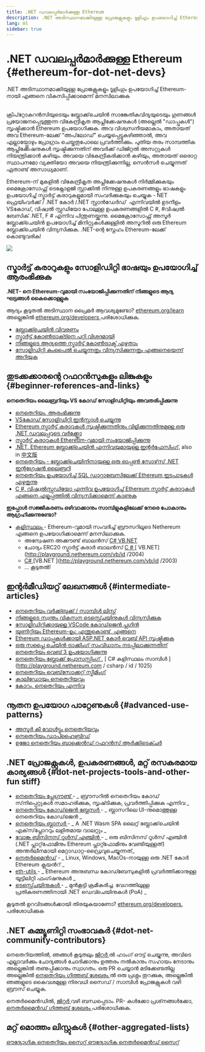 ```yaml
---
title: .NET ഡവലപ്പർമാർക്കുള്ള Ethereum
description: .NET അടിസ്ഥാനമാക്കിയുള്ള പ്രോജക്റ്റുകളും ടൂളിംഗും ഉപയോഗിച്ച് Ethereum-നായി എങ്ങനെ വികസിപ്പിക്കാമെന്ന് മനസിലാക്കുക
lang: ml
sidebar: true
---
```


# .NET ഡവലപ്പർമാർക്കുള്ള Ethereum {#ethereum-for-dot-net-devs}

<div class="featured">.NET അടിസ്ഥാനമാക്കിയുള്ള പ്രോജക്റ്റുകളും ടൂളിംഗും ഉപയോഗിച്ച് Ethereum-നായി എങ്ങനെ വികസിപ്പിക്കാമെന്ന് മനസിലാക്കുക</div><br/>

ക്രിപ്‌റ്റോകറൻസിയുടെയും ബ്ലോക്ക്‌ചെയിൻ സാങ്കേതികവിദ്യയുടെയും ഗുണങ്ങള്‍ പ്രയോജനപ്പെടുത്തുന്ന വികേന്ദ്രീകൃത ആപ്ലിക്കേഷനുകൾ (അല്ലെൽ "ഡാപ്പുകൾ") സൃഷ്ടിക്കാൻ Ethereum ഉപയോഗിക്കുക. അവ വിശ്വസനീയമാകാം, അതായത് അവ Ethereum-ലേക്ക് “അപ്‌ലോഡ്” ചെയ്യപ്പെട്ടുകഴിഞ്ഞാൽ, അവ എല്ലായ്പ്പോഴും പ്രോഗ്രാം ചെയ്തതുപോലെ പ്രവർത്തിക്കും. പുതിയ തരം സാമ്പത്തിക ആപ്ലിക്കേഷനുകൾ സൃഷ്ടിക്കുന്നതിന് അവർക്ക് ഡിജിറ്റൽ അസറ്റുകൾ നിയന്ത്രിക്കാൻ കഴിയും. അവയെ വികേന്ദ്രീകരിക്കാൻ കഴിയും, അതായത് ഒരൊറ്റ സ്ഥാപനമോ വ്യക്തിയോ അവയെ നിയന്ത്രിക്കുന്നില്ല, സെൻസർ ചെയ്യുന്നത് ഏതാണ്ട് അസാധ്യമാണ്.

Ethereum-ന് മുകളിൽ വികേന്ദ്രീകൃത അപ്ലിക്കേഷനുകൾ നിർമ്മിക്കുകയും മൈക്രോസോഫ്റ്റ് ടെക്നോളജി സ്റ്റാക്കിൽ നിന്നുള്ള ഉപകരണങ്ങളും ഭാഷകളും ഉപയോഗിച്ച് സ്മാർട്ട് കരാറുകളുമായി സംവദിക്കുകയും ചെയ്യുക - NET ഫ്രെയിംവർക്ക് / .NET കോർ /.NET സ്റ്റാൻഡേർഡ് ‌ എന്നിവയില്‍ ഉടനീളം VS‌കോഡ്, വിഷ്വൽ സ്റ്റുഡിയോ പോലുള്ള ഉപകരണങ്ങളിൽ C #, #വിഷ്വൽ ബേസിക് .NET, F # എന്നിവ പിന്തുണയ്ക്കുന്നു. മൈക്രോസോഫ്റ്റ് അസൂർ ബ്ലോക്ക്ചെയിൻ ഉപയോഗിച്ച് മിനിറ്റുകൾക്കുള്ളിൽ അസൂറിൽ ഒരു Ethereum ബ്ലോക്ക്ചെയിൻ വിന്യസിക്കുക. .NET-ന്റെ സ്നേഹം Ethereum-ലേക്ക് കൊണ്ടുവരിക!

<img src="https://raw.githubusercontent.com/Nethereum/Nethereum/master/logos/logo192x192t.png" />

## സ്മാർട്ട് കരാറുകളും സോളിഡിറ്റി ഭാഷയും ഉപയോഗിച്ച് ആരംഭിക്കുക

**.NET- നെ Ethereum-വുമായി സംയോജിപ്പിക്കുന്നതിന് നിങ്ങളുടെ ആദ്യ ഘട്ടങ്ങൾ കൈക്കൊള്ളുക**

ആദ്യം കൂടുതൽ അടിസ്ഥാന പ്രൈമർ ആവശ്യമുണ്ടോ? [ ethereum.org/learn ](/ml/learn/) അല്ലെങ്കിൽ [ ethereum.org/developers ](/ml/developers/) പരിശോധിക്കുക.

- [ബ്ലോക്ക്ചെയിൻ വിവരണം](https://kauri.io/article/d55684513211466da7f8cc03987607d5/blockchain-explained)
- [സ്മാർട്ട് കോൺട്രാക്ട്നെ പറ്റി വിശദമായി](https://kauri.io/article/e4f66c6079e74a4a9b532148d3158188/ethereum-101-part-5-the-smart-contract)
- [നിങ്ങളുടെ ആദ്യത്തെ സ്മാർട്ട് കോൺട്രാക്ട് എഴുതാം](https://kauri.io/article/124b7db1d0cf4f47b414f8b13c9d66e2/remix-ide-your-first-smart-contract)
- [സോളിഡിറ്റി കംപൈൽ ചെയ്യുന്നതും വിന്യസിക്കുന്നതും എങ്ങനെയെന്ന് അറിയുക](https://kauri.io/article/973c5f54c4434bb1b0160cff8c695369/understanding-smart-contract-compilation-and-deployment)

## തുടക്കക്കാരന്റെ റഫറൻസുകളും ലിങ്കുകളും {#beginner-references-and-links}

**നെതെറിയം ലൈബ്രറിയും VS കോഡ് സോളിഡിറ്റിയും അവതരിപ്പിക്കുന്നു**

- [നെതെറിയം, ആരംഭിക്കുന്നു](https://docs.nethereum.com/en/latest/getting-started/)
- [VSകോഡ് സോളിഡിറ്റി ഇൻസ്റ്റാൾ ചെയ്യുന്നു](https://marketplace.visualstudio.com/items?itemName=JuanBlanco.solidity)
- [Ethereum സ്മാർട്ട് കരാറുകൾ സൃഷ്ടിക്കുന്നതിനും വിളിക്കുന്നതിനുമുള്ള ഒരു .NET ഡവലപ്പറുടെ വർക്ക്ഫ്ലോ](https://medium.com/coinmonks/a-net-developers-workflow-for-creating-and-calling-ethereum-smart-contracts-44714f191db2)
- [സ്മാർട്ട് കരാറുകൾ Ethereum-വുമായി സംയോജിപ്പിക്കുന്നു](https://kauri.io/article/b54334b0695342c1bbe161c4c4467b50/smart-contracts-integration-with-nethereum)
- [.NET, Ethereum ബ്ലോക്ക്ചെയിന്‍ എന്നിവയുമായുള്ള ഇന്റർഫേസിംഗ്](https://medium.com/my-blockchain-development-daily-journey/interfacing-net-and-ethereum-blockchain-smart-contracts-with-nethereum-2fa3729ac933), also in [中文版](https://medium.com/my-blockchain-development-daily-journey/%E4%BD%BF%E7%94%A8nethereum%E9%80%A3%E6%8E%A5-net%E5%92%8C%E4%BB%A5%E5%A4%AA%E7%B6%B2%E5%8D%80%E5%A1%8A%E9%8F%88%E6%99%BA%E8%83%BD%E5%90%88%E7%B4%84-4a96d35ad1e1)
- [നെതെറിയം - ബ്ലോക്ക്ചെയിനിനായുള്ള ഒരു ഓപ്പൺ സോഴ്‌സ് .NET ഇന്റഗ്രേഷൻ ലൈബ്രറി](https://kauri.io/article/d15dfd4903f149cdb84b3ce666103b52/v1/nethereum-an-open-source-.net-integration-library-for-blockchain)
- [നെതെറിയം ഉപയോഗിച്ച് SQL ഡാറ്റാബേസിലേക്ക് Ethereum ഇടപാടുകൾ എഴുതുന്നു](https://medium.com/coinmonks/writing-ethereum-transactions-to-sql-database-using-nethereum-fd94e0e4fa36)
- [ C #, വിഷ്വൽസ്റ്റുഡിയോ എന്നിവ ഉപയോഗിച്ച് Ethereum സ്മാർട്ട് കരാറുകൾ എങ്ങനെ എളുപ്പത്തിൽ വിന്യസിക്കാമെന്ന് കാണുക ](https://koukia.ca/deploy-ethereum-smart-contracts-using-c-and-visualstudio-5be188ae928c) <br/>

**ഇപ്പോൾ സജ്ജീകരണം ഒഴിവാക്കാനും സാമ്പിളുകളിലേക്ക് നേരെ പോകാനും ആഗ്രഹിക്കുന്നുണ്ടോ?**

- [ കളിസ്ഥലം ](http://playground.nethereum.com/) - Ethereum-വുമായി സംവദിച്ച് ബ്രൗസറിലൂടെ Nethereum എങ്ങനെ ഉപയോഗിക്കാമെന്ന് മനസിലാക്കുക.
  - അന്വേഷണ അക്കൗണ്ട് ബാലൻസ് [ C# ](http://playground.nethereum.com/csharp/id/1001) [ VB.NET ](http://playground.nethereum.com/vb/id/2001)
  - ചോദ്യം ERC20 സ്മാർട്ട് കരാർ ബാലൻസ് [ C # ](http://playground.nethereum.com/csharp/id/1005) [ VB.NET](http://playground.nethereum.com/vb/id /2004)
  - [ C# ](http://playground.nethereum.com/csharp/id/1003) [VB.NET ](http://playground.nethereum.com/vb/id /2003)
  - ... കൂടുതൽ!

## ഇന്റർമീഡിയറ്റ് ലേഖനങ്ങൾ {#intermediate-articles}

- [നെതെറിയം വർക്ക്ബുക്ക് / സാമ്പിൾ ലിസ്റ്റ്](http://docs.nethereum.com/en/latest/Nethereum.Workbooks/docs/)
- [നിങ്ങളുടെ സ്വന്തം വികസന ടെസ്റ്റ്ചെയിനുകൾ വിന്യസിക്കുക](https://github.com/Nethereum/Testchains)
- [സോളിഡിറ്റിക്കായുള്ള VSCode കോഡ്‌ജെൻ പ്ലഗിൻ](https://docs.nethereum.com/en/latest/nethereum-codegen-vscodesolidity/)
- [യൂണിറ്റിയും Ethereum-ഉം: എന്തുകൊണ്ട്, എങ്ങനെ](https://www.raywenderlich.com/5509-unity-and-ethereum-why-and-how)
- [Ethereum ഡാപ്പുകൾക്കായി ASP.NET കോർ വെബ് API സൃഷ്ടിക്കുക](https://tech-mint.com/create-asp-net-core-web-api-for-ethereum-dapps/)
- [ഒരു സപ്ലൈ ചെയിൻ ട്രാക്കിംഗ് സംവിധാനം നടപ്പിലാക്കുന്നതിന് നെതെറിയം വെബ് 3 ഉപയോഗിക്കുന്നു](http://blog.pomiager.com/post/using-nethereum-web3-to-implement-a-supply-chain-traking-system4)
- [ നെതെറിയം ബ്ലോക്ക് പ്രോസസ്സിംഗ് ](https://nethereum.readthedocs.io/en/latest/nethereum-block-processing-detail/), [ C# കളിസ്ഥലം സാമ്പിൾ ](http://playground.nethereum.com / csharp / id / 1025)
- [നെതെറിയം വെബ്‌സോക്കറ്റ് സ്ട്രീമിംഗ്](https://nethereum.readthedocs.io/en/latest/nethereum-subscriptions-streaming/)
- [കാലിഡോയും നെതെറിയവും](https://kaleido.io/kaleido-and-nethereum/)
- [കോറം, നെതെറിയം എന്നിവ](https://github.com/Nethereum/Nethereum/blob/master/src/Nethereum.Quorum/README.md)

## നൂതന ഉപയോഗ പാറ്റേണുകൾ {#advanced-use-patterns}

- [അസൂർ കീ വോൾട്ടും നെതെറിയവും](https://github.com/Azure-Samples/bc-community-samples/tree/master/akv-nethereum)
- [നെതെറിയം.ഡാപ്ഹൈബ്രിഡ്](https://github.com/Nethereum/Nethereum.DappHybrid)
- [ഉജോ നെതെറിയം ബാക്കെൻഡ് റഫറൻസ് ആർക്കിടെക്ചർ](https://docs.nethereum.com/en/latest/nethereum-ujo-backend-sample/)

## .NET പ്രോജക്റ്റുകൾ, ഉപകരണങ്ങൾ, മറ്റ് രസകരമായ കാര്യങ്ങൾ {#dot-net-projects-tools-and-other-fun stiff}

- [ നെതെറിയം പ്ലേഗ്രൗണ്ട് ](http://playground.nethereum.com/) - _ ബ്രൗസറിൽ നെതെറിയം കോഡ് സ്‌നിപ്പെറ്റുകൾ സമാഹരിക്കുക, സൃഷ്‌ടിക്കുക, പ്രവർത്തിപ്പിക്കുക എന്നിവ _
- [ നെതെറിയം കോഡ്‌ജെൻ ബ്ലേസർ ](https://github.com/Nethereum/Nethereum.CodeGen.Blazor) - _ ബ്ലാസറിലെ UI-നുമൊത്തുള്ള നെതെറിയം കോഡ്‌ജെൻ _
- [ നെതെറിയം ബ്ലാസർ ](https://github.com/Nethereum/NethereumBlazor) - _ A .NET Wasm SPA ലൈറ്റ് ബ്ലോക്ക്‌ചെയിൻ എക്‌സ്‌പ്ലോററും ലളിതമായ വാലറ്റും _
- [ വോങ്ക ബിസിനസ് റൂൾസ് എഞ്ചിൻ ](https://docs.nethereum.com/en/latest/wonka/) - _ ഒരു ബിസിനസ് റൂൾസ് എഞ്ചിൻ (.NET പ്ലാറ്റ്‌ഫോമിനും Ethereum പ്ലാറ്റ്ഫോമിനും വേണ്ടിയുള്ളത്) അന്തർലീനമായി മെറ്റാഡാറ്റ-ഡ്രൈവുചെയ്യുന്നത്_
- [നെതർ‌മൈൻഡ്](https://github.com/NethermindEth/nethermind) - _ Linux, Windows, MacOs-നായുള്ള ഒരു .NET കോർ Ethereum ക്ലയൻറ് _
- [ eth-utils ](https://github.com/ethereum/eth-utils/) - _ Ethereum അനുബന്ധ കോഡ്ബേസുകളിൽ പ്രവർത്തിക്കാനുള്ള യൂട്ടിലിറ്റി ഫംഗ്ഷനുകൾ _
- [ ടെസ്റ്റ്ചെയിനുകൾ ](https://github.com/Nethereum/TestChains) - _ മുൻ‌കൂട്ടി ക്രമീകരിച്ച. വേഗത്തിലുള്ള പ്രതികരണത്തിനായി .NET ഡെവ്ചെയിനുകൾ (PoA) _

കൂടുതൽ ഉറവിടങ്ങൾക്കായി തിരയുകയാണോ? [ ethereum.org/developers. ](/ml/developers/) പരിശോധിക്കുക

## .NET കമ്മ്യൂണിറ്റി സംഭാവകർ {#dot-net-community-contributors}

നെതെറിയത്തിൽ, ഞങ്ങൾ കൂടുതലും [ ജിറ്റർ ](https://gitter.im/Nethereum/Nethereum) ൽ ഹാംഗ് ഔട്ട് ചെയ്യുന്നു, അവിടെ എല്ലാവർക്കും ചോദ്യങ്ങൾ ചോദിക്കാനും ഉത്തരം നൽകാനും സഹായം നേടാനും അല്ലെങ്കിൽ തണുപ്പിക്കാനും സ്വാഗതം. ഒരു PR ചെയ്യാൻ മടിക്കേണ്ടതില്ല അല്ലെങ്കിൽ [ നെതെറിയം ഗിത്തബ് ശേഖരം ](https://github.com/Nethereum) ൽ ഒരു പ്രശ്നം തുറക്കുക, അല്ലെങ്കിൽ ഞങ്ങളുടെ കൈവശമുള്ള നിരവധി സൈഡ് / സാമ്പിൾ പ്രോജക്റ്റുകൾ വഴി ബ്രൗസ് ചെയ്യുക.

നെതർ‌മൈൻഡിൽ‌, [ ജിറ്റർ ](https://gitter.im/nethermindeth/nethermind) വഴി ബന്ധപ്പെടാം. PR- കൾക്കോ പ്രശ്‌നങ്ങൾക്കോ, [ നെതർ‌മൈൻഡ് ഗിത്തബ് ശേഖരം ](https://github.com/NethermindEth/nethermind) പരിശോധിക്കുക.

## മറ്റ് മൊത്തം ലിസ്റ്റുകൾ {#other-aggregated-lists}

[ ഔദ്യോഗിക നെതെറിയം സൈറ്റ് ](https://nethereum.com/) [ ഔദ്യോഗിക നെതർ‌മൈൻഡ് സൈറ്റ് ](https://nethermind.io/)
